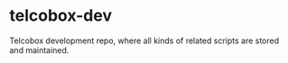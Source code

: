 # telcobox-dev

Telcobox development repo, where all kinds of related scripts are stored and maintained. 